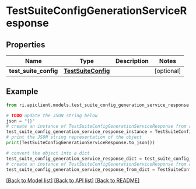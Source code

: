 # TestSuiteConfigGenerationServiceResponse


## Properties

Name | Type | Description | Notes
------------ | ------------- | ------------- | -------------
**test_suite_config** | [**TestSuiteConfig**](TestSuiteConfig.md) |  | [optional] 

## Example

```python
from ri.apiclient.models.test_suite_config_generation_service_response import TestSuiteConfigGenerationServiceResponse

# TODO update the JSON string below
json = "{}"
# create an instance of TestSuiteConfigGenerationServiceResponse from a JSON string
test_suite_config_generation_service_response_instance = TestSuiteConfigGenerationServiceResponse.from_json(json)
# print the JSON string representation of the object
print(TestSuiteConfigGenerationServiceResponse.to_json())

# convert the object into a dict
test_suite_config_generation_service_response_dict = test_suite_config_generation_service_response_instance.to_dict()
# create an instance of TestSuiteConfigGenerationServiceResponse from a dict
test_suite_config_generation_service_response_from_dict = TestSuiteConfigGenerationServiceResponse.from_dict(test_suite_config_generation_service_response_dict)
```
[[Back to Model list]](../README.md#documentation-for-models) [[Back to API list]](../README.md#documentation-for-api-endpoints) [[Back to README]](../README.md)

